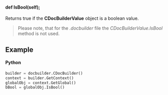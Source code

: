#### def IsBool(self);

Returns true if the **CDocBuilderValue** object is a boolean value.

> Please note, that for the *.docbuilder* file the *CDocBuilderValue.IsBool* method is not used.

## Example

#### Python

``` python
builder = docbuilder.CDocBuilder()
context = builder.GetContext()
globalObj = context.GetGlobal()
bBool = globalObj.IsBool()
```
